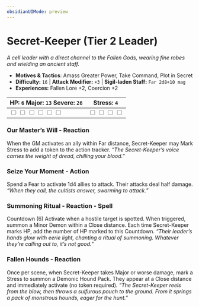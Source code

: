 ```yaml
---
obsidianUIMode: preview
---
```

# Secret-Keeper (Tier 2 Leader)

*A cell leader with a direct channel to the Fallen Gods, wearing fine robes and wielding an ancient staff.*

- **Motives & Tactics**: Amass Greater Power, Take Command, Plot in Secret
- **Difficulty:** `16` | **Attack Modifier:** `+3` | **Sigil-laden Staff:** `Far 2d8+10 mag`
- **Experiences:** Fallen Lore +2, Coercion +2

| HP: `6` Major: `13` Severe: `26` | Stress: `4` |
|--|--|
|  <input type="checkbox" unchecked id="3982d570"> <input type="checkbox" unchecked id="2430c12a"> <input type="checkbox" unchecked id="28b6bbbb"> <input type="checkbox" unchecked id="2b1c3366"> <input type="checkbox" unchecked id="ac23fbfa"> <input type="checkbox" unchecked id="b69309ae"> |  <input type="checkbox" unchecked id="62d0dcf0"> <input type="checkbox" unchecked id="83ee94b9"> <input type="checkbox" unchecked id="6a326cc0"> <input type="checkbox" unchecked id="5eb27955"> |

### Our Master’s Will - Reaction

When the GM activates an ally within Far distance, Secret-Keeper may Mark Stress to add a token to the action tracker. *“The Secret-Keeper’s voice carries the weight of dread, chilling your blood.”*

### Seize Your Moment - Action

Spend a Fear to activate 1d4 allies to attack. Their attacks deal half damage. *“When they call, the cultists answer, swarming to attack.”*

### Summoning Ritual - Reaction - Spell

Countdown (6) Activate when a hostile target is spotted. When triggered, summon a Minor Demon within a Close distance. Each time Secret-Keeper marks HP, add the number of HP marked to this Countdown. *“Their leader’s hands glow with eerie light, chanting a ritual of summoning. Whatever they’re calling out to, it’s not good.”*

### Fallen Hounds - Reaction

Once per scene, when Secret-Keeper takes Major or worse damage, mark a Stress to summon a Demonic Hound Pack. They appear at a Close distance and immediately activate (no token required). *“The Secret-Keeper reels from the blow, then throws a sulfurous pouch to the ground. From it springs a pack of monstrous hounds, eager for the hunt.”*


